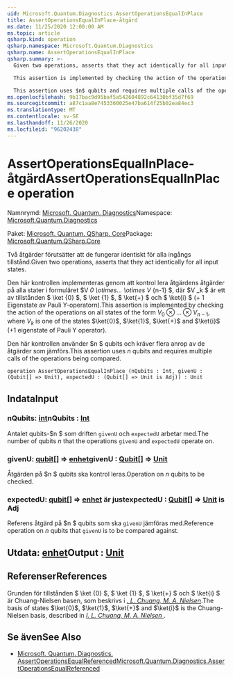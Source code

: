 ```yaml
---
uid: Microsoft.Quantum.Diagnostics.AssertOperationsEqualInPlace
title: AssertOperationsEqualInPlace-åtgärd
ms.date: 11/25/2020 12:00:00 AM
ms.topic: article
qsharp.kind: operation
qsharp.namespace: Microsoft.Quantum.Diagnostics
qsharp.name: AssertOperationsEqualInPlace
qsharp.summary: >-
  Given two operations, asserts that they act identically for all input states.

  This assertion is implemented by checking the action of the operations on all states of the form $V_0 \otimes ... \otimes V_{n-1}$, where $V_k$ is one of the states $\ket{0}$, $\ket{1}$, $\ket{+}$ and $\ket{i}$ (+1 eigenstate of Pauli Y operator).

  This assertion uses $n$ qubits and requires multiple calls of the operations being compared.
ms.openlocfilehash: 9b17bac9d95baf5a542604892c64130bf35d7f69
ms.sourcegitcommit: a87c1aa8e7453360025e47ba614f25b02ea84ec3
ms.translationtype: MT
ms.contentlocale: sv-SE
ms.lasthandoff: 11/26/2020
ms.locfileid: "96202438"
---
```

# <a name="assertoperationsequalinplace-operation"></a><span data-ttu-id="d4b5a-102">AssertOperationsEqualInPlace-åtgärd</span><span class="sxs-lookup"><span data-stu-id="d4b5a-102">AssertOperationsEqualInPlace operation</span></span>

<span data-ttu-id="d4b5a-103">Namnrymd: [Microsoft. Quantum. Diagnostics](xref:Microsoft.Quantum.Diagnostics)</span><span class="sxs-lookup"><span data-stu-id="d4b5a-103">Namespace: [Microsoft.Quantum.Diagnostics](xref:Microsoft.Quantum.Diagnostics)</span></span>

<span data-ttu-id="d4b5a-104">Paket: [Microsoft. Quantum. QSharp. Core](https://nuget.org/packages/Microsoft.Quantum.QSharp.Core)</span><span class="sxs-lookup"><span data-stu-id="d4b5a-104">Package: [Microsoft.Quantum.QSharp.Core](https://nuget.org/packages/Microsoft.Quantum.QSharp.Core)</span></span>


<span data-ttu-id="d4b5a-105">Två åtgärder förutsätter att de fungerar identiskt för alla ingångs tillstånd.</span><span class="sxs-lookup"><span data-stu-id="d4b5a-105">Given two operations, asserts that they act identically for all input states.</span></span>

<span data-ttu-id="d4b5a-106">Den här kontrollen implementeras genom att kontrol lera åtgärdens åtgärder på alla stater i formuläret $V _0 \otimes... \otimes V_ {n-1} $, där $V _k $ är ett av tillstånden $ \ket {0} $, $ \ket {1} $, $ \ket{+} $ och $ \ket{i} $ (+ 1 Eigenstate av Pauli Y-operatorn).</span><span class="sxs-lookup"><span data-stu-id="d4b5a-106">This assertion is implemented by checking the action of the operations on all states of the form $V_0 \otimes ... \otimes V_{n-1}$, where $V_k$ is one of the states $\ket{0}$, $\ket{1}$, $\ket{+}$ and $\ket{i}$ (+1 eigenstate of Pauli Y operator).</span></span>

<span data-ttu-id="d4b5a-107">Den här kontrollen använder $n $ qubits och kräver flera anrop av de åtgärder som jämförs.</span><span class="sxs-lookup"><span data-stu-id="d4b5a-107">This assertion uses $n$ qubits and requires multiple calls of the operations being compared.</span></span>

```qsharp
operation AssertOperationsEqualInPlace (nQubits : Int, givenU : (Qubit[] => Unit), expectedU : (Qubit[] => Unit is Adj)) : Unit
```


## <a name="input"></a><span data-ttu-id="d4b5a-108">Indata</span><span class="sxs-lookup"><span data-stu-id="d4b5a-108">Input</span></span>

### <a name="nqubits--int"></a><span data-ttu-id="d4b5a-109">nQubits: [int](xref:microsoft.quantum.lang-ref.int)</span><span class="sxs-lookup"><span data-stu-id="d4b5a-109">nQubits : [Int](xref:microsoft.quantum.lang-ref.int)</span></span>

<span data-ttu-id="d4b5a-110">Antalet qubits-$n $ som driften `givenU` och `expectedU` arbetar med.</span><span class="sxs-lookup"><span data-stu-id="d4b5a-110">The number of qubits $n$ that the operations `givenU` and `expectedU` operate on.</span></span>


### <a name="givenu--qubit--unit"></a><span data-ttu-id="d4b5a-111">givenU: [qubit](xref:microsoft.quantum.lang-ref.qubit)[] => [enhet](xref:microsoft.quantum.lang-ref.unit)</span><span class="sxs-lookup"><span data-stu-id="d4b5a-111">givenU : [Qubit](xref:microsoft.quantum.lang-ref.qubit)[] => [Unit](xref:microsoft.quantum.lang-ref.unit)</span></span> 

<span data-ttu-id="d4b5a-112">Åtgärden på $n $ qubits ska kontrol leras.</span><span class="sxs-lookup"><span data-stu-id="d4b5a-112">Operation on $n$ qubits to be checked.</span></span>


### <a name="expectedu--qubit--unit--is-adj"></a><span data-ttu-id="d4b5a-113">expectedU: [qubit](xref:microsoft.quantum.lang-ref.qubit)[] => [enhet](xref:microsoft.quantum.lang-ref.unit)  är just</span><span class="sxs-lookup"><span data-stu-id="d4b5a-113">expectedU : [Qubit](xref:microsoft.quantum.lang-ref.qubit)[] => [Unit](xref:microsoft.quantum.lang-ref.unit)  is Adj</span></span>

<span data-ttu-id="d4b5a-114">Referens åtgärd på $n $ qubits som ska `givenU` jämföras med.</span><span class="sxs-lookup"><span data-stu-id="d4b5a-114">Reference operation on $n$ qubits that `givenU` is to be compared against.</span></span>



## <a name="output--unit"></a><span data-ttu-id="d4b5a-115">Utdata: [enhet](xref:microsoft.quantum.lang-ref.unit)</span><span class="sxs-lookup"><span data-stu-id="d4b5a-115">Output : [Unit](xref:microsoft.quantum.lang-ref.unit)</span></span>



## <a name="references"></a><span data-ttu-id="d4b5a-116">Referenser</span><span class="sxs-lookup"><span data-stu-id="d4b5a-116">References</span></span>

<span data-ttu-id="d4b5a-117">Grunden för tillstånden $ \ket {0} $, $ \ket {1} $, $ \ket{+} $ och $ \ket{i} $ är Chuang-Nielsen basen, som beskrivs i [ *. L. Chuang, M. A. Nielsen*](https://arxiv.org/abs/quant-ph/9610001).</span><span class="sxs-lookup"><span data-stu-id="d4b5a-117">The basis of states $\ket{0}$, $\ket{1}$, $\ket{+}$ and $\ket{i}$ is the Chuang-Nielsen basis, described in [ *I. L. Chuang, M. A. Nielsen* ](https://arxiv.org/abs/quant-ph/9610001).</span></span>

## <a name="see-also"></a><span data-ttu-id="d4b5a-118">Se även</span><span class="sxs-lookup"><span data-stu-id="d4b5a-118">See Also</span></span>

- [<span data-ttu-id="d4b5a-119">Microsoft. Quantum. Diagnostics. AssertOperationsEqualReferenced</span><span class="sxs-lookup"><span data-stu-id="d4b5a-119">Microsoft.Quantum.Diagnostics.AssertOperationsEqualReferenced</span></span>](xref:Microsoft.Quantum.Diagnostics.AssertOperationsEqualReferenced)